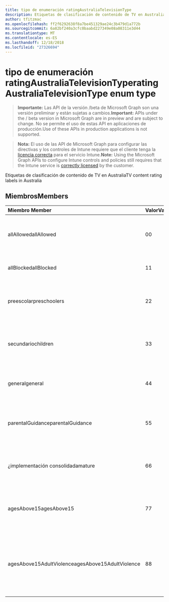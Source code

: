 ```yaml
---
title: tipo de enumeración ratingAustraliaTelevisionType
description: Etiquetas de clasificación de contenido de TV en Australia
author: tfitzmac
ms.openlocfilehash: ff2f6292638f8a7be451329ae24c3b479d1a772b
ms.sourcegitcommit: 6a82bf240a3cfc0baabd227349e08a08311e3d44
ms.translationtype: MT
ms.contentlocale: es-ES
ms.lasthandoff: 12/18/2018
ms.locfileid: "27326694"
---
```

# <a name="ratingaustraliatelevisiontype-enum-type"></a><span data-ttu-id="b0b6f-103">tipo de enumeración ratingAustraliaTelevisionType</span><span class="sxs-lookup"><span data-stu-id="b0b6f-103">ratingAustraliaTelevisionType enum type</span></span>

> <span data-ttu-id="b0b6f-104">**Importante:** Las API de la versión /beta de Microsoft Graph son una versión preliminar y están sujetas a cambios.</span><span class="sxs-lookup"><span data-stu-id="b0b6f-104">**Important:** APIs under the / beta version in Microsoft Graph are in preview and are subject to change.</span></span> <span data-ttu-id="b0b6f-105">No se permite el uso de estas API en aplicaciones de producción.</span><span class="sxs-lookup"><span data-stu-id="b0b6f-105">Use of these APIs in production applications is not supported.</span></span>

> <span data-ttu-id="b0b6f-106">**Nota:** El uso de las API de Microsoft Graph para configurar las directivas y los controles de Intune requiere que el cliente tenga la [licencia correcta](https://go.microsoft.com/fwlink/?linkid=839381) para el servicio Intune.</span><span class="sxs-lookup"><span data-stu-id="b0b6f-106">**Note:** Using the Microsoft Graph APIs to configure Intune controls and policies still requires that the Intune service is [correctly licensed](https://go.microsoft.com/fwlink/?linkid=839381) by the customer.</span></span>

<span data-ttu-id="b0b6f-107">Etiquetas de clasificación de contenido de TV en Australia</span><span class="sxs-lookup"><span data-stu-id="b0b6f-107">TV content rating labels in Australia</span></span>
## <a name="members"></a><span data-ttu-id="b0b6f-108">Miembros</span><span class="sxs-lookup"><span data-stu-id="b0b6f-108">Members</span></span>
|<span data-ttu-id="b0b6f-109">Miembro	</span><span class="sxs-lookup"><span data-stu-id="b0b6f-109">Member</span></span>|<span data-ttu-id="b0b6f-110">Valor</span><span class="sxs-lookup"><span data-stu-id="b0b6f-110">Value</span></span>|<span data-ttu-id="b0b6f-111">Descripción</span><span class="sxs-lookup"><span data-stu-id="b0b6f-111">Description</span></span>|
|:---|:---|:---|
|<span data-ttu-id="b0b6f-112">allAllowed</span><span class="sxs-lookup"><span data-stu-id="b0b6f-112">allAllowed</span></span>|<span data-ttu-id="b0b6f-113">0</span><span class="sxs-lookup"><span data-stu-id="b0b6f-113">0</span></span>|<span data-ttu-id="b0b6f-114">Valor predeterminado, permitir que todos los TV muestra contenido</span><span class="sxs-lookup"><span data-stu-id="b0b6f-114">Default value, allow all TV shows content</span></span>|
|<span data-ttu-id="b0b6f-115">allBlocked</span><span class="sxs-lookup"><span data-stu-id="b0b6f-115">allBlocked</span></span>|<span data-ttu-id="b0b6f-116">1</span><span class="sxs-lookup"><span data-stu-id="b0b6f-116">1</span></span>|<span data-ttu-id="b0b6f-117">No permitir que cualquier TV muestra contenido</span><span class="sxs-lookup"><span data-stu-id="b0b6f-117">Do not allow any TV shows content</span></span>|
|<span data-ttu-id="b0b6f-118">preescolar</span><span class="sxs-lookup"><span data-stu-id="b0b6f-118">preschoolers</span></span>|<span data-ttu-id="b0b6f-119">2</span><span class="sxs-lookup"><span data-stu-id="b0b6f-119">2</span></span>|<span data-ttu-id="b0b6f-120">La clasificación de P está pensada para preescolar</span><span class="sxs-lookup"><span data-stu-id="b0b6f-120">The P classification is intended for preschoolers</span></span>|
|<span data-ttu-id="b0b6f-121">secundario</span><span class="sxs-lookup"><span data-stu-id="b0b6f-121">children</span></span>|<span data-ttu-id="b0b6f-122">3</span><span class="sxs-lookup"><span data-stu-id="b0b6f-122">3</span></span>|<span data-ttu-id="b0b6f-123">La clasificación de C está pensada para elementos secundarios en 14</span><span class="sxs-lookup"><span data-stu-id="b0b6f-123">The C classification is intended for children under 14</span></span>|
|<span data-ttu-id="b0b6f-124">general</span><span class="sxs-lookup"><span data-stu-id="b0b6f-124">general</span></span>|<span data-ttu-id="b0b6f-125">4</span><span class="sxs-lookup"><span data-stu-id="b0b6f-125">4</span></span>|<span data-ttu-id="b0b6f-126">La clasificación G es adecuada para todos los años</span><span class="sxs-lookup"><span data-stu-id="b0b6f-126">The G classification is suitable for all ages</span></span>|
|<span data-ttu-id="b0b6f-127">parentalGuidance</span><span class="sxs-lookup"><span data-stu-id="b0b6f-127">parentalGuidance</span></span>|<span data-ttu-id="b0b6f-128">5</span><span class="sxs-lookup"><span data-stu-id="b0b6f-128">5</span></span>|<span data-ttu-id="b0b6f-129">Se recomienda la clasificación de páginas para los visores de jóvenes</span><span class="sxs-lookup"><span data-stu-id="b0b6f-129">The PG classification is recommended for young viewers</span></span>|
|<span data-ttu-id="b0b6f-130">¿implementación consolidada</span><span class="sxs-lookup"><span data-stu-id="b0b6f-130">mature</span></span>|<span data-ttu-id="b0b6f-131">6</span><span class="sxs-lookup"><span data-stu-id="b0b6f-131">6</span></span>|<span data-ttu-id="b0b6f-132">La clasificación de M se recomienda para los visores de más de 15</span><span class="sxs-lookup"><span data-stu-id="b0b6f-132">The M classification is recommended for viewers over 15</span></span>|
|<span data-ttu-id="b0b6f-133">agesAbove15</span><span class="sxs-lookup"><span data-stu-id="b0b6f-133">agesAbove15</span></span>|<span data-ttu-id="b0b6f-134">7</span><span class="sxs-lookup"><span data-stu-id="b0b6f-134">7</span></span>|<span data-ttu-id="b0b6f-135">La clasificación de MA15 + no es adecuada para que los visores en 15</span><span class="sxs-lookup"><span data-stu-id="b0b6f-135">The MA15+ classification is not suitable for viewers under 15</span></span>|
|<span data-ttu-id="b0b6f-136">agesAbove15AdultViolence</span><span class="sxs-lookup"><span data-stu-id="b0b6f-136">agesAbove15AdultViolence</span></span>|<span data-ttu-id="b0b6f-137">8</span><span class="sxs-lookup"><span data-stu-id="b0b6f-137">8</span></span>|<span data-ttu-id="b0b6f-138">La clasificación de AV15 + no es adecuada para que los visores en 15, específico de violencia para adultos</span><span class="sxs-lookup"><span data-stu-id="b0b6f-138">The AV15+ classification is not suitable for viewers under 15, adult violence-specific</span></span>|





